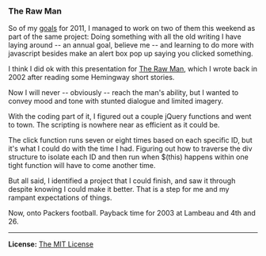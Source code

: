 ### The Raw Man

So of my [goals](http://www.chrislkeller.com/a-handful-of-modest-achievable-goals-for-2011) for 2011, I managed to work on two of them this weekend as part of the same project: Doing something with all the old writing I have laying around -- an annual goal, believe me -- and learning to do more with javascript besides make an alert box pop up saying you clicked something.

I think I did ok with this presentation for [The Raw Man](http://projects.chrislkeller.com/demos/The-Raw-Man/), which I wrote back in 2002 after reading some Hemingway short stories.

Now I will never -- obviously -- reach the man's ability, but I wanted to convey mood and tone with stunted dialogue and limited imagery.

With the coding part of it, I figured out a couple jQuery functions and went to town. The scripting is nowhere near as efficient as it could be.

The click function runs seven or eight times based on each specific ID, but it's what I could do with the time I had. Figuring out how to traverse the div structure to isolate each ID and then run when $(this) happens within one tight function will have to come another time.

But all said, I identified a project that I could finish, and saw it through despite knowing I could make it better. That is a step for me and my rampant expectations of things.

Now, onto Packers football. Payback time for 2003 at Lambeau and 4th and 26.

----

**License:** [The MIT License](http://opensource.org/licenses/MIT)